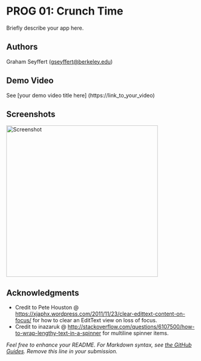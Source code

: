 # PROG 01: Crunch Time

Briefly describe your app here.

## Authors

Graham Seyffert ([gseyffert@berkeley.edu](mailto:gseyffert@berkeley.edu))

## Demo Video

See [your demo video title here] (https://link_to_your_video)

## Screenshots

<img src="screenshots/main.png" height="400" alt="Screenshot"/>

## Acknowledgments

* Credit to Pete Houston @ https://xjaphx.wordpress.com/2011/11/23/clear-edittext-content-on-focus/ for how to clear an EditText view on loss of focus.
* Credit to inazaruk @ http://stackoverflow.com/questions/6107500/how-to-wrap-lengthy-text-in-a-spinner for multiline spinner items.

*Feel free to enhance your README. For Markdown syntax, see [the GitHub Guides](https://guides.github.com/features/mastering-markdown/). Remove this line in your submission.*

